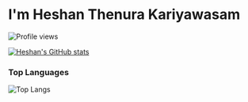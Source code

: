 # I'm Heshan Thenura Kariyawasam 
![Profile views](https://gpvc.arturio.dev/heshanthenura)

[![Heshan's GitHub stats](https://github-readme-stats.vercel.app/api?username=heshanthenura&theme=synthwave)](https://github.com/anuraghazra/github-readme-stats)

### Top Languages
 ![Top Langs](https://github-readme-stats.vercel.app/api/top-langs/?username=heshanthenura&layout=compact)


